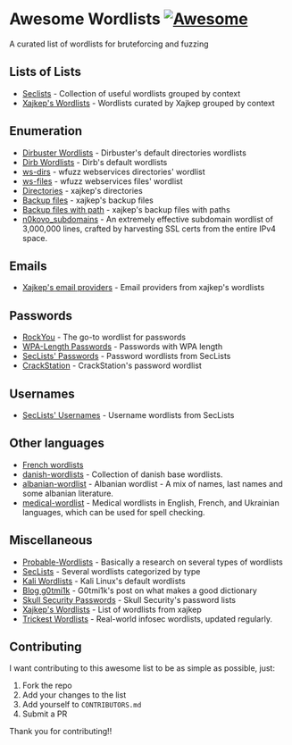 # Awesome Wordlists [![Awesome](https://awesome.re/badge.svg)](https://awesome.re)
A curated list of wordlists for bruteforcing and fuzzing

## Lists of Lists
- [Seclists](https://github.com/danielmiessler/SecLists) - Collection of useful wordlists grouped by context
- [Xajkep's Wordlists](https://github.com/xajkep/wordlists) - Wordlists curated by Xajkep grouped by context

## Enumeration
- [Dirbuster Wordlists](https://github.com/3ndG4me/KaliLists/tree/master/dirbuster) - Dirbuster's default directories wordlists
- [Dirb Wordlists](https://github.com/3ndG4me/KaliLists/tree/master/dirb) - Dirb's default wordlists
- [ws-dirs](https://github.com/3ndG4me/KaliLists/blob/master/wfuzz/webservices/ws-dirs.txt) - wfuzz webservices directories' wordlist
- [ws-files](https://github.com/3ndG4me/KaliLists/blob/master/wfuzz/webservices/ws-files.txt) - wfuzz webservices files' wordlist
- [Directories](https://github.com/xajkep/wordlists/blob/master/discovery/directory_only_one.small.txt) - xajkep's directories
- [Backup files](https://github.com/xajkep/wordlists/blob/master/discovery/backup_files_only.txt) - xajkep's backup files
- [Backup files with path](https://github.com/xajkep/wordlists/blob/master/discovery/backup_files_with_path.txt) - xajkep's backup files with paths
- [n0kovo_subdomains](https://github.com/n0kovo/n0kovo_subdomains) - An extremely effective subdomain wordlist of 3,000,000 lines, crafted by harvesting SSL certs from the entire IPv4 space.

## Emails
- [Xajkep's email providers](https://github.com/xajkep/wordlists/blob/master/misc/email_free_providers.txt) - Email providers from xajkep's wordlists

## Passwords
- [RockYou](https://www.google.com/url?sa=t&rct=j&q=&esrc=s&source=web&cd=4&ved=2ahUKEwj1z-bXsfzkAhVgGbkGHfV9AMsQFjADegQIARAB&url=https%3A%2F%2Fgithub.com%2Fbrannondorsey%2Fnaive-hashcat%2Freleases%2Fdownload%2Fdata%2Frockyou.txt&usg=AOvVaw3snAERl1mU6Ccr4WFEazBd) - The go-to wordlist for passwords
- [WPA-Length Passwords](https://github.com/berzerk0/Probable-Wordlists/tree/master/Real-Passwords/WPA-Length) - Passwords with WPA length
- [SecLists' Passwords](https://github.com/danielmiessler/SecLists/tree/master/Passwords) - Password wordlists from SecLists
- [CrackStation](https://crackstation.net/crackstation-wordlist-password-cracking-dictionary.htm) - CrackStation's password wordlist

## Usernames
- [SecLists' Usernames](https://github.com/danielmiessler/SecLists/tree/master/Usernames) - Username wordlists from SecLists

## Other languages
- [French wordlists](https://github.com/clem9669/wordlists)
- [danish-wordlists](https://github.com/n0kovo/danish-wordlists) - Collection of danish base wordlists.
- [albanian-wordlist](https://github.com/its0x08/albanian-wordlist) - Albanian wordlist - A mix of names, last names and some albanian literature.
- [medical-wordlist](https://github.com/theophpo/medical-wordlist) - Medical wordlists in English, French, and Ukrainian languages, which can be used for spell checking.

## Miscellaneous
- [Probable-Wordlists](https://github.com/berzerk0/Probable-Wordlists) - Basically a research on several types of wordlists
- [SecLists](https://github.com/danielmiessler/SecLists) - Several wordlists categorized by type
- [Kali Wordlists](https://github.com/3ndG4me/KaliLists) - Kali Linux's default wordlists
- [Blog g0tmi1k](http://blog.g0tmi1k.com/2011/06/dictionaries-wordlists/) - G0tmi1k's post on what makes a good dictionary
- [Skull Security Passwords](https://wiki.skullsecurity.org/Passwords) - Skull Security's password lists
- [Xajkep's Wordlists](https://github.com/xajkep/wordlists) - List of wordlists from xajkep
- [Trickest Wordlists](https://github.com/trickest/wordlists) - Real-world infosec wordlists, updated regularly.

## Contributing
I want contributing to this awesome list to be as simple as possible, just:
1. Fork the repo
2. Add your changes to the list
3. Add yourself to `CONTRIBUTORS.md`
4. Submit a PR

Thank you for contributing!!
